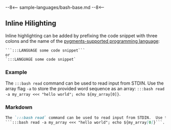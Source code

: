 --8<--
sample-languages/bash-base.md
--8<--

## Inline Hilighting

Inline highlighting can be added by prefixing the code snippet with three colons and the name of the [pygments-supported programming language](https://pygments.org/languages/):

```text
```:::LANGUAGE some code snippet```
or
`:::LANGUAGE some code snippet`
```

### Example

The `:::bash read` command can be used to read input from STDIN.  Use the array flag `-a` to store the provided word sequence as an array:
```:::bash read -a my_array <<< "hello world"; echo ${my_array[0]}```.

### Markdown

```markdown
The `:::bash read` command can be used to read input from STDIN.  Use the array flag `-a` to store the provided word sequence as an array:
```:::bash read -a my_array <<< "hello world"; echo ${my_array[0]}```.
```